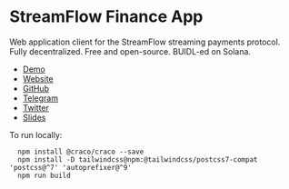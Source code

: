 # StreamFlow Finance App
Web application client for the StreamFlow streaming payments protocol.
Fully decentralized. Free and open-source. BUIDL-ed on Solana.

- [Demo](https://www.youtube.com/watch?v=7hrv7HDK3oE)
- [Website](https://streamflow.finance)
- [GitHub](https://github.com/streamflow-finance)
- [Telegram](https://t.me/streamflow_fi)
- [Twitter](https://twitter.com/streamflow_fi)
- [Slides](https://www.youtube.com/redirect?event=video_description&redir_token=QUFFLUhqbEVKNm5vbVZOMVZaNXRfaVFhU0o2bVJHUUIwZ3xBQ3Jtc0tuZzUxM2hZaDdVcU45VHFHY2NRWmpMUVg1M2ZNV0tZeVJieWxvXzBjYjlwSzN5YTRZRFBsMW14X3Q0Y3pzWmp4dlY2aHNQbjI0ZEhHM1dBaGExQjdYVk9IanFYV1l5UGJTekU1M1pJeHlSQ2V5ZGh0aw&q=https%3A%2F%2Fdocs.google.com%2Fpresentation%2Fd%2Fe%2F2PACX-1vSkMZkkuc7llE5CboGq68pRuos8jLxxZF8JmeQH1bv_UF2jXzgW-wMC5kyh2gTGe2wuz64hbHd9i_xS%2Fpub%3Fstart%3Dtrue%26loop%3Dfalse%26delayms%3D5000)


To run locally:
```
  npm install @craco/craco --save
  npm install -D tailwindcss@npm:@tailwindcss/postcss7-compat 'postcss@^7' 'autoprefixer@^9'
  npm run build

